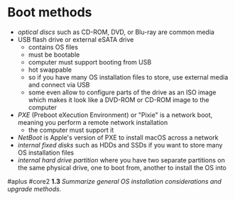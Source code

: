 # Boot methods

- *optical discs* such as CD-ROM, DVD, or Blu-ray are common media
- USB flash drive or external eSATA drive 
	- contains OS files
	- must be bootable
	- computer must support booting from USB
	- hot swappable
	- so if you have many OS installation files to store, use external media and connect via USB
	- some even allow to configure parts of the drive as an ISO image which makes it look like a DVD-ROM or CD-ROM image to the computer
- *PXE* (Preboot eXecution Environment) or "Pixie" is a network boot, meaning you perform a remote network installation
	- the computer must support it
- *NetBoot* is Apple's version of PXE to install macOS across a network
- *internal fixed disks* such as HDDs and SSDs if you want to store many OS installation files
- *internal hard drive partition* where you have two separate partitions on the same physical drive, one to boot from, another to install the OS into 

#aplus #core2 **1.3** *Summarize general OS installation considerations and upgrade methods.* 
